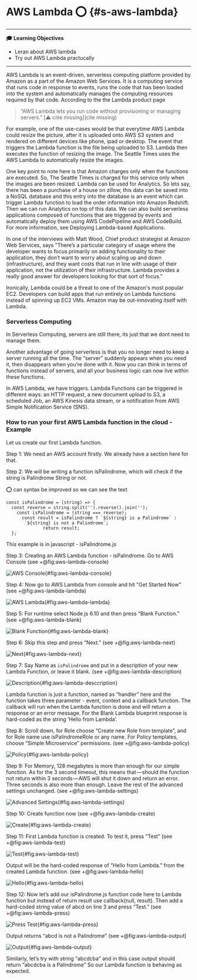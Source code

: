 # AWS Lambda :o: {#s-aws-lambda}

---

**:mortar_board: Learning Objectives**

* Leran about AWS lambda
* Try out AWS Lambda practucally

---

AWS Lambda is an event-driven, serverless computing platform provided
by Amazon as a part of the Amazon Web Services. It is a computing
service that runs code in response to events, runs the code that has
been loaded into the system and automatically manages the computing
resources required by that code. According to the the Lambda product page

> “AWS Lambda lets you run code without provisioning or managing
> servers.” [:warning: ciite missing](cite missing) 

For example, one of the use-cases would be that everytime AWS Lambda
could resize the picture, after it is uploaded onto AWS S3 system and
rendered on different devices like phone, ipad or desktop. The event
that triggers the Lambda function is the file being uploaded to S3.
Lambda then executes the function of resizing the image. The Seattle
Times uses the AWS Lambda to automatically resize the images.

One key point to note here is that Amazon charges only when the
functions are executed. So, The Seattle Times is charged for this
service only when the images are been resized. Lambda can be used for
Analytics. So lets say, there has been a purchase of a house on
zillow, this data can be saved into a NoSQL database and this entry
into the database is an event which can trigger Lambda function to
load the order information into Amazon Redshift. Then we can run
Analytics on top of this data. We can also build serverless
applications composed of functions that are triggered by events and
automatically deploy them using AWS CodePipeline and AWS CodeBuild.
For more information, see Deploying Lambda-based Applications.

In one of the interviews with Matt Wood, Chief product strategist at
Amazon Web Services, says "There’s a particular category of usage
where the developer wants to focus primarily on adding functionality
to their application, they don’t want to worry about scaling up and
down (infrastructure), and they want costs that run in line with usage
of their application, not the utilization of their infrastructure.
Lambda provides a really good answer for developers looking for that
sort of focus."

Ironically, Lambda could be a threat to one of the Amazon's most
popular EC2. Developers can build apps that run entirely on Lambda
functions instead of spinning up EC2 VMs. Amazon may be out-innovating
itself with Lambda.

### Serverless Computing

In Serverless Computing, servers are still there, its just that we
dont need to manage them.

Another advantage of going serverless is that you no longer need to
keep a server running all the time. The “server” suddenly appears when
you need it, then disappears when you’re done with it. Now you can
think in terms of functions instead of servers, and all your business
logic can now live within these functions.

In AWS Lambda, we have triggers. Lambda Functions can be triggered in
different ways: an HTTP request, a new document upload to S3, a
scheduled Job, an AWS Kinesis data stream, or a notification from AWS
Simple Notification Service (SNS).

### How to run your first AWS Lambda function in the cloud - Example

Let us create our first Lambda function.

Step 1: We need an AWS account firstly. We already have a section here
for that.

Step 2: We will be writing a function isPalindrome, which will check
if the string is Palindrome String or not.

:o: can syntax be improved so we can see the text

```
const isPalindrome = (string) => {
  const reverse = string.split('').reverse().join('');
  	const isPalindrome = (string === reverse);
      const result = isPalindrome ? `${string} is a Palindrome` :
       `${string} is not a Palindrome`;
              return result;
  };
  ```
  
This example is in javascript - isPalindrome.js

Step 3: Creating an AWS Lambda function - isPalindrome. Go to AWS
Console (see +@fig:aws-lambda-console)

 
  ![AWS Console](images/aws_console.png){#fig:aws-lambda-console}
 
 
Step 4: Now go to AWS Lambda from console and hit "Get Started Now" (see +@fig:aws-lambda-lambda)
 
 ![AWS Lambda](images/aws_lambda.png){#fig:aws-lambda-lambda}

Step 5: For runtime select Node.js 6.10 and then press “Blank Function.” (see +@fig:aws-lambda-blank)
 
![Blank Function](images/aws_lambda_1.png){#fig:aws-lambda-blank}

Step 6: Skip this step and press “Next.” (see +@fig:aws-lambda-next)

![Next](images/aws_lambda_2.png){#fig:aws-lambda-next}
 
Step 7: Say Name as `isPalindrome` and put in a description of your new
Lambda Function, or leave it blank. (see +@fig:aws-lambda-description)

![Description](images/aws_lambda_3.png){#fig:aws-lambda-desccription}

Lambda function is just a function, named as “handler” here and the
function takes three parameter - event, context and a callback
function. The callback will run when the Lambda function is done and
will return a response or an error message. For the Blank Lambda
blueprint response is hard-coded as the string ‘Hello from Lambda’.

Step 8: Scroll down, for Role choose “Create new Role from template”, and for Role name use isPalindromeRole or any name.
For Policy templates, choose “Simple Microservice” permissions. (see +@fig:aws-lambda-policy)
 
 ![Policy](images/aws_lambda_4.png){#fig:aws-lambda-policy}

Step 9: For Memory, 128 megabytes is more than enough for our simple
function. As for the 3 second timeout, this means that — should the
function not return within 3 seconds — AWS will shut it down and
return an error. Three seconds is also more than enough. Leave the
rest of the advanced settings unchanged. (see +@fig:aws-lambda-settings)

 ![Advanced Settings](images/aws_lambda_5.png){#fig:aws-lambda-settings}

Step 10: Create function now (see +@fig:aws-lambda-create)

![Create](images/aws_lambda_6.png){#fig:aws-lambda-create}

Step 11: First Lambda function is created. To test it, press “Test” (see +@fig:aws-lambda-test)
 
 ![Test](images/aws_lambda_7.png){#fig:aws-lambda-test}

Output will be the hard-coded response of “Hello from Lambda.” from the created Lambda function. (see +@fig:aws-lambda-hello)
 
 ![Hello](images/aws_lambda_8.png){#fig:aws-lambda-hello}

Step 12: Now let’s add our isPalindrome.js function code here to
Lambda function but instead of return result use callback(null,
result). Then add a hard-coded string value of abcd on line 3 and
press “Test.” (see +@fig:aws-lambda-press)

 ![Press Test](images/aws_lambda_9.png){#fig:aws-lambda-press}

Output returns “abcd is not a Palindrome” (see +@fig:aws-lambda-output)

![Output](images/aws_lambda_10.png){#fig:aws-lambda-output}

Similarly, let’s try with string “abcdcba” and in this case output
should return “abcdcba is a Palindrome” So our Lambda function is
behaving as expected.

